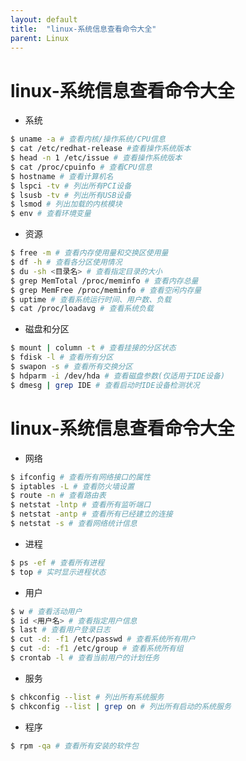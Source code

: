 ```yaml
---
layout: default
title:  "linux-系统信息查看命令大全"
parent: Linux
---
```


# linux-系统信息查看命令大全

- 系统
```bash
$ uname -a # 查看内核/操作系统/CPU信息
$ cat /etc/redhat-release #查看操作系统版本
$ head -n 1 /etc/issue # 查看操作系统版本
$ cat /proc/cpuinfo # 查看CPU信息
$ hostname # 查看计算机名
$ lspci -tv # 列出所有PCI设备
$ lsusb -tv # 列出所有USB设备
$ lsmod # 列出加载的内核模块
$ env # 查看环境变量
```

- 资源
```bash
$ free -m # 查看内存使用量和交换区使用量
$ df -h # 查看各分区使用情况
$ du -sh <目录名> # 查看指定目录的大小
$ grep MemTotal /proc/meminfo # 查看内存总量
$ grep MemFree /proc/meminfo # 查看空闲内存量
$ uptime # 查看系统运行时间、用户数、负载
$ cat /proc/loadavg # 查看系统负载
```

- 磁盘和分区
```bash
$ mount | column -t # 查看挂接的分区状态
$ fdisk -l # 查看所有分区
$ swapon -s # 查看所有交换分区
$ hdparm -i /dev/hda # 查看磁盘参数(仅适用于IDE设备)
$ dmesg | grep IDE # 查看启动时IDE设备检测状况
```

# linux-系统信息查看命令大全
- 网络
```bash
$ ifconfig # 查看所有网络接口的属性
$ iptables -L # 查看防火墙设置
$ route -n # 查看路由表
$ netstat -lntp # 查看所有监听端口
$ netstat -antp # 查看所有已经建立的连接
$ netstat -s # 查看网络统计信息
```

- 进程
```bash
$ ps -ef # 查看所有进程
$ top # 实时显示进程状态
```

- 用户
```bash
$ w # 查看活动用户
$ id <用户名> # 查看指定用户信息
$ last # 查看用户登录日志
$ cut -d: -f1 /etc/passwd # 查看系统所有用户
$ cut -d: -f1 /etc/group # 查看系统所有组
$ crontab -l # 查看当前用户的计划任务
```

- 服务
```bash
$ chkconfig --list # 列出所有系统服务
$ chkconfig --list | grep on # 列出所有启动的系统服务
```

- 程序
```bash
$ rpm -qa # 查看所有安装的软件包
```

